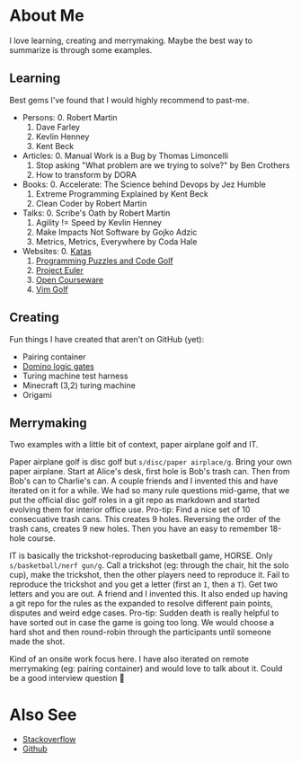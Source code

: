 # About Me
I love learning, creating and merrymaking. Maybe the best way to summarize is through some examples.

## Learning
Best gems I've found that I would highly recommend to past-me.

- Persons:
    0. Robert Martin
    1. Dave Farley
    2. Kevlin Henney
    3. Kent Beck
- Articles:
    0. Manual Work is a Bug by Thomas Limoncelli
    1. Stop asking "What problem are we trying to solve?" by Ben Crothers
    2. How to transform by DORA
- Books:
    0. Accelerate: The Science behind Devops by Jez Humble
    1. Extreme Programming Explained by Kent Beck
    2. Clean Coder by Robert Martin
- Talks:
    0. Scribe's Oath by Robert Martin
    1. Agility != Speed by Kevlin Henney
    3. Make Impacts Not Software by Gojko Adzic
    2. Metrics, Metrics, Everywhere by Coda Hale
- Websites:
    0. [Katas](https://github.com/exercism/problem-specifications/tree/main/exercises)
    1. [Programming Puzzles and Code Golf](https://codegolf.stackexchange.com)
    2. [Project Euler](https://projecteuler.net)
    3. [Open Courseware](https://ocw.mit.edu/courses/find-by-topic/)
    4. [Vim Golf](https://www.vimgolf.com)

## Creating
Fun things I have created that aren't on GitHub (yet):

 - Pairing container
 - [Domino logic gates](https://codegolf.stackexchange.com/questions/82938/golf-all-the-16-logic-gates-with-2-inputs-and-1-output/91472#91472)
 - Turing machine test harness
 - Minecraft (3,2) turing machine
 - Origami
 
## Merrymaking
Two examples with a little bit of context, paper airplane golf and IT.

Paper airplane golf is disc golf but `s/disc/paper airplace/g`. Bring your own paper airplane. Start at Alice's desk, first hole is Bob's trash can. Then from Bob's can to Charlie's can. A couple friends and I invented this and have iterated on it for a while. We had so many rule questions mid-game, that we put the official disc golf roles in a git repo as markdown and started evolving them for interior office use. Pro-tip: Find a nice set of 10 consecuative trash cans. This creates 9 holes. Reversing the order of the trash cans, creates 9 new holes. Then you have an easy to remember 18-hole course.

IT is basically the trickshot-reproducing basketball game, HORSE. Only `s/basketball/nerf gun/g`. Call a trickshot (eg: through the chair, hit the solo cup), make the trickshot, then the other players need to reproduce it. Fail to reproduce the trickshot and you get a letter (first an `I`, then a `T`). Get two letters and you are out. A friend and I invented this. It also ended up having a git repo for the rules as the expanded to resolve different pain points, disputes and weird edge cases. Pro-tip: Sudden death is really helpful to have sorted out in case the game is going too long. We would choose a hard shot and then round-robin through the participants until someone made the shot.

Kind of an onsite work focus here. I have also iterated on remote merrymaking (eg: pairing container) and would love to talk about it. Could be a good interview question :thinking:

# Also See
- [Stackoverflow](https://stackoverflow.com/users/4769802/nonlinearfruit?tab=profile)
- [Github](https://github.com/NonlinearFruit)
